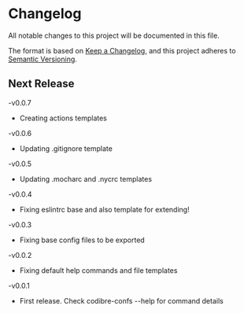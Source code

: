 # Changelog

All notable changes to this project will be documented in this file.

The format is based on [Keep a Changelog](https://keepachangelog.com/en/1.0.0/),
and this project adheres to [Semantic Versioning](https://semver.org/spec/v2.0.0.html).

## Next Release

-v0.0.7

- Creating actions templates

-v0.0.6

- Updating .gitignore template

-v0.0.5

- Updating .mocharc and .nycrc templates

-v0.0.4

- Fixing eslintrc base and also template for extending!

-v0.0.3

- Fixing base config files to be exported

-v0.0.2

- Fixing default help commands and file templates

-v0.0.1

- First release. Check codibre-confs --help for command details
